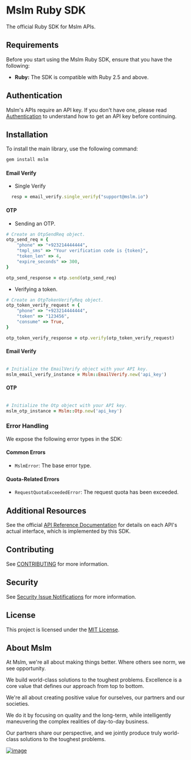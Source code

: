 # Mslm Ruby SDK

The official Ruby SDK for Mslm APIs.

## Requirements

Before you start using the Mslm Ruby SDK, ensure that you have the following:

- **Ruby:** The SDK is compatible with Ruby 2.5 and above.

## Authentication

Mslm's APIs require an API key. If you don't have one, please read
[Authentication](https://mslm.io/docs/api/authentication) to understand how to
get an API key before continuing.

## Installation

To install the main library, use the following command:

```bash
gem install mslm
```

#### Email Verify

- Single Verify

```ruby
  resp = email_verify.single_verify("support@mslm.io")
```

#### OTP

- Sending an OTP.

```ruby
# Create an OtpSendReq object.
otp_send_req = {
    "phone" => "+923214444444",
    "tmpl_sms" => "Your verification code is {token}",
    "token_len" => 4,
    "expire_seconds" => 300,
}

otp_send_response = otp.send(otp_send_req)

```

- Verifying a token.

```ruby
# Create an OtpTokenVerifyReq object.
otp_token_verify_request = {
    "phone" => "+923214444444",
    "token" => "123456",
    "consume" => True,
}

otp_token_verify_response = otp.verify(otp_token_verify_request)
```

#### Email Verify

```ruby

# Initialize the EmailVerify object with your API key.
mslm_email_verify_instance = Mslm::EmailVerify.new('api_key')
```

#### OTP

```ruby

# Initialize the Otp object with your API key.
mslm_otp_instance = Mslm::Otp.new('api_key')
```

### Error Handling

We expose the following error types in the SDK:

#### Common Errors

- `MslmError`: The base error type.

#### Quota-Related Errors

- `RequestQuotaExceededError`: The request quota has been exceeded.

## Additional Resources

See the official [API Reference Documentation](https://mslm.io/docs/api) for
details on each API's actual interface, which is implemented by this SDK.

## Contributing

See [CONTRIBUTING](CONTRIBUTING.md) for more information.

## Security

See [Security Issue
Notifications](CONTRIBUTING.md#security-issue-notifications) for more
information.

## License

This project is licensed under the [MIT License](LICENSE).

## About Mslm

At Mslm, we're all about making things better. Where others see norm, we see
opportunity.

We build world-class solutions to the toughest problems. Excellence is a core
value that defines our approach from top to bottom.

We're all about creating positive value for ourselves, our partners and our
societies.

We do it by focusing on quality and the long-term, while intelligently
maneuvering the complex realities of day-to-day business.

Our partners share our perspective, and we jointly produce truly world-class
solutions to the toughest problems.

[![image](https://avatars.githubusercontent.com/u/50307970?s=200&v=4)](https://mslm.io/)
